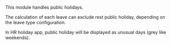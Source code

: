 This module handles public holidays.

The calculation of each leave can exclude rest public holiday, depending
on the leave type configuration.

In HR holiday app, public holiday will be displayed as unusual days
(grey like weekends).
